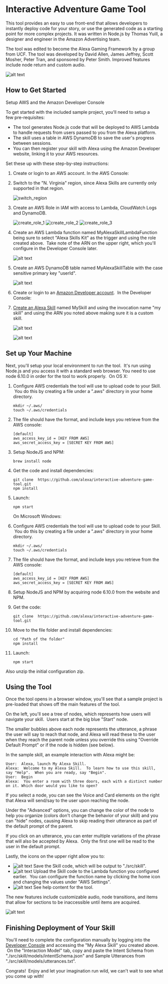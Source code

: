 # Interactive Adventure Game Tool

This tool provides an easy to use front-end that allows developers to instantly
 deploy code for your story, or use the generated code as a starting point for
 more complex projects. It was written in Node.js by Thomas Yuill, a designer
 and engineer in the Amazon Advertising team.
 
The tool was edited to become the Alexa Gaming Framework by a group from UCF.
The tool was developed by David Allen, James Jeffrey, Scott Mosher, Peter Tran,
and sponsored by Peter Smith. Improved features include node return and custom audio.

![alt text](https://cloud.githubusercontent.com/assets/7671574/17309622/a574be7a-57f4-11e6-9ea8-a52f20424bc5.png "Interactive Adventure Game Tool Screenshot")

##  How to Get Started

Setup AWS and the Amazon Developer Console

To get started with the included sample project, you'll need to setup a few pre-requisites:

* The tool generates Node.js code that will be deployed to AWS Lambda to handle requests from users passed to you from the Alexa platform. 
* The skill uses a table in AWS DynamoDB to save the user's progress between sessions.  
* You can then register your skill with Alexa using the Amazon Developer website, linking it to your AWS resources.

Set these up with these step-by-step instructions:

1. Create or login to an AWS account. In the AWS Console:
  1. Switch to the "N. Virginia" region, since Alexa Skills are currently only supported in that region.
  
     ![switch_region](https://user-images.githubusercontent.com/18518788/38746496-a11690f6-3f15-11e8-8326-a6487e0064e2.png "AWS Switch Region Screenshot") 
  
  1. Create an AWS Role in IAM with access to Lambda, CloudWatch Logs and DynamoDB.
  
     ![create_role_1](https://user-images.githubusercontent.com/18518788/38746616-134d85c6-3f16-11e8-841a-a09f15b84e3e.png "AWS Create Role Screenshot 1")
     ![create_role_2](https://user-images.githubusercontent.com/18518788/38746753-79f0dcd8-3f16-11e8-986f-ef6588ded620.png "AWS Create Role Screenshot 2")
     ![create_role_3](https://user-images.githubusercontent.com/18518788/38747037-86dcd612-3f17-11e8-975e-73ef8698297b.png "AWS Create Role Screenshot 3")

  1. Create an AWS Lambda function named MyAlexaSkillLambdaFunction being sure to select "Alexa Skills Kit" as the trigger and using the role created above.  Take note of the ARN on the upper right, which you'll configure in the Developer Console later.
  
     ![alt text](https://user-images.githubusercontent.com/18518788/38747198-12d92936-3f18-11e8-8845-098d6f332cfb.png "AWS Lambda Create Trigger Screenshot")

  1. Create an AWS DynamoDB table named MyAlexaSkillTable with the case sensitive primary key "userId".

     ![alt text](https://cloud.githubusercontent.com/assets/7671574/17307587/b80787f2-57ea-11e6-9be2-3df26e8e5947.png "AWS DynamoDB Screenshot")

1. Create or login to an [Amazon Developer account](https://developer.amazon.com).  In the Developer Console: 
  1. [Create an Alexa Skill](https://developer.amazon.com/public/solutions/alexa/alexa-skills-kit/docs/developing-an-alexa-skill-as-a-lambda-function) named MySkill and using the invocation name "my skill" and using the ARN you noted above making sure it is a custom skill.

     ![alt text](https://user-images.githubusercontent.com/18518788/38747438-df0d5e64-3f18-11e8-9f37-b3282dc79bf6.png "Developer Portal Skill Information Screenshot")

     ![alt text](https://user-images.githubusercontent.com/18518788/38747659-916bc8de-3f19-11e8-8744-edfe55168f37.png "Developer Portal Configuration Screenshot")

## Set up Your Machine

Next, you'll setup your local environment to run the tool.  It's run using Node.js and you access it with a standard web browser. You need to use node 6.10.0 in order for the tool to work properly.  On OS X:

1. Configure AWS credentials the tool will use to upload code to your Skill.  You do this by creating a file under a ".aws" directory in your home directory.

    ```
    mkdir ~/.aws/
    touch ~/.aws/credentials
    ```

2. The file should have the format, and include keys you retrieve from the AWS console:

    ```
    [default]
    aws_access_key_id = [KEY FROM AWS]
    aws_secret_access_key = [SECRET KEY FROM AWS]
    ```

3.	Setup NodeJS and NPM:

    ```
    brew install node
    ```

4.	Get the code and install dependencies:

    ```
    git clone  https://github.com/alexa/interactive-adventure-game-tool.git
    npm install
    ```

5.	Launch:

    ```
    npm start
    ```

	On Microsoft Windows:
	
1. Configure AWS credentials the tool will use to upload code to your Skill.  You do this by creating a file under a ".aws" directory in your home directory.

    ```
    mkdir ~/.aws/
    touch ~/.aws/credentials
    ```

2. The file should have the format, and include keys you retrieve from the AWS console:

    ```
    [default]
    aws_access_key_id = [KEY FROM AWS]
    aws_secret_access_key = [SECRET KEY FROM AWS]
    ```

3.	Setup NodeJS and NPM by acquiring node 6.10.0 from the website and NPM.

4.	Get the code:

    ```
    git clone  https://github.com/alexa/interactive-adventure-game-tool.git
    ```

5.  Move to the file folder and install dependencies:

	```
	cd "Path of the folder"
	npm install
    ```
	
6.	Launch:

    ```
    npm start
    ```
	
Also unzip the initial configuration zip.

## Using the Tool

Once the tool opens in a browser window, you'll see that a sample project is pre-loaded that shows off the main features of the tool.

On the left, you'll see a tree of nodes, which represents how users will navigate your skill.  Users start at the big blue "Start" node.

The smaller bubbles above each node represents the utterance, a phrase the user will say to reach that node, and Alexa will read these to the user when they reach the parent node unless you override this using "Override Default Prompt" or if the node is hidden (see below).

In the sample skill, an example interaction with Alexa might be:

```
User:  Alexa, launch My Alexa Skill.
Alexa:  Welcome to my Alexa Skill.  To learn how to use this skill, say "Help".  When you are ready, say "Begin".
User:  Begin
Alexa:  You enter a room with three doors, each with a distinct number on it. Which door would you like to open?
```

If you select a node, you can see the Voice and Card elements on the right that Alexa will send/say to the user upon reaching the node.

Under the "Advanced" options, you can change the color of the node to help you organize (colors don't change the behavior of your skill) and you can "hide" nodes, causing Alexa to skip reading their utterance as part of the default prompt of the parent.

If you click on an utterance, you can enter multiple variations of the phrase that will also be accepted by Alexa.  Only the first one will be read to the user in the default prompt.

Lastly, the icons on the upper right allow you to:

* ![alt text](https://cloud.githubusercontent.com/assets/7671574/17307920/48d152f8-57ec-11e6-9bdd-f24c9695ce49.png "Save Icon") Save the Skill code, which will be output to "./src/skill". 
* ![alt text](https://cloud.githubusercontent.com/assets/7671574/17307929/515c27ae-57ec-11e6-8347-3736778f1b41.png "Upload Icon")
 Upload the Skill code to the Lambda function you configured earlier.  You can configure the function name by clicking the home icon and changing the values under "AWS Settings".
* ![alt text](https://cloud.githubusercontent.com/assets/7671574/17307932/53fc7e50-57ec-11e6-8019-00fa8054e53e.png "Help Icon") See help content for the tool.

The new features include customizable audio, node transitions, and items that allow for sections to be inaccessible until items are acquired.

![alt text](https://user-images.githubusercontent.com/18518788/38969204-13a266c2-435d-11e8-8e53-3138a1bd8a3b.png "New Tools")

## Finishing Deployment of Your Skill

You'll need to complete the configuration manually by logging into the [Developer Console](https://developer.amazon.com) and accessing the "My Alexa Skill" you created above.  On the "Interaction Model" tab, copy and paste the Intent Schema from "./src/skill/models/intentSchema.json" and Sample Utterances from "./src/skill/models/utterances.txt".

Congrats!  Enjoy and let your imagination run wild, we can't wait to see what you come up with!
